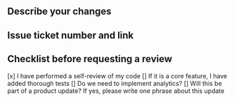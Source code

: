 Describe your changes
----------
Issue ticket number and link
----------
Checklist before requesting a review
----------
[x] I have performed a self-review of my code
[] If it is a core feature, I have added thorough tests
[] Do we need to implement analytics?
[] Will this be part of a product update? If yes, please write one phrase about this update
